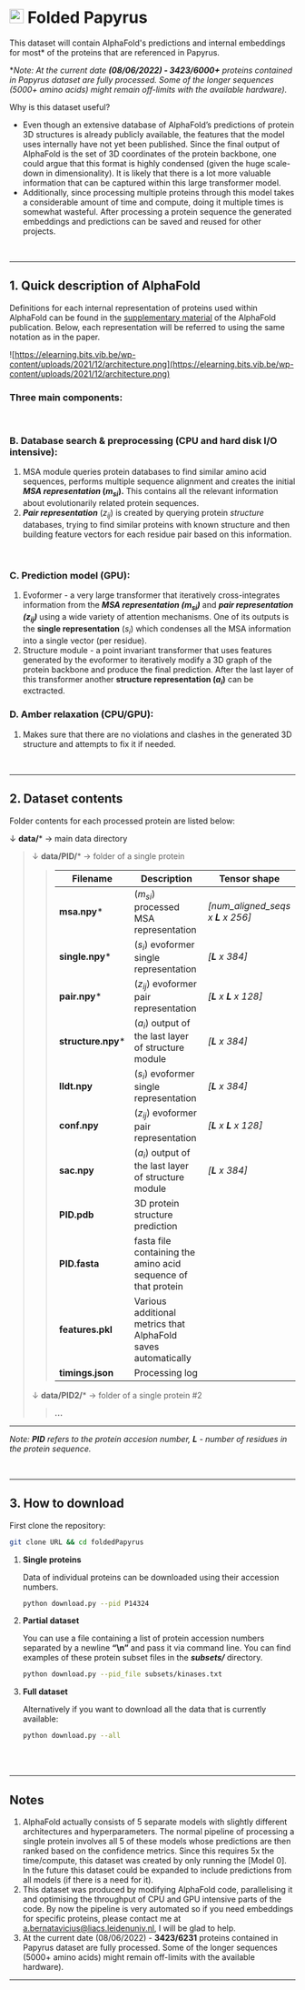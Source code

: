 



# <img src="https://emojipedia-us.s3.dualstack.us-west-1.amazonaws.com/thumbs/320/softbank/145/scroll_1f4dc.png" alt="drawing" width="25"/> **Folded Papyrus** 


This dataset will contain AlphaFold's predictions and internal embeddings for most* of the proteins that are referenced in Papyrus.

**Note: At the current date **(08/06/2022) - 3423/6000+** proteins contained in Papyrus dataset are fully processed. Some of the longer sequences (5000+ amino acids) might remain off-limits with the available hardware).*

Why is this dataset useful?
- Even though an extensive database of AlphaFold’s predictions of protein 3D structures is already publicly available, the features that the model uses internally have not yet been published. Since the final output of AlphaFold is the set of 3D coordinates of the protein backbone, one could argue that this format is highly condensed (given the huge scale-down in dimensionality). It is likely that there is a lot more valuable information that can be captured within this large transformer model.
- Additionally, since processing multiple proteins through this model takes a considerable amount of time and compute, doing it multiple times is somewhat wasteful. After processing a protein sequence the generated embeddings and predictions can be saved and reused for other projects.


<br /> 

---
## **1. Quick description of AlphaFold**



Definitions for each internal representation of proteins used within AlphaFold can be found in the [supplementary material](https://static-content.springer.com/esm/art%3A10.1038%2Fs41586-021-03819-2/MediaObjects/41586_2021_3819_MOESM1_ESM.pdf) of the AlphaFold publication. Below, each representation will be referred to using the same notation as in the paper.

![https://elearning.bits.vib.be/wp-content/uploads/2021/12/architecture.png](https://elearning.bits.vib.be/wp-content/uploads/2021/12/architecture.png)

### **Three main components:**

   <br /> 

### **B.** Database search & preprocessing (CPU and hard disk I/O intensive):
   1. MSA module queries protein databases to find similar amino acid sequences, performs multiple sequence alignment and creates the initial ***MSA representation*  $(m_{si})$.** This contains all the relevant information about evolutionarily related protein sequences.
   2. ***Pair representation*** $(z_{ij})$ is created by querying protein *structure* databases, trying to find similar proteins with known structure and then building feature vectors for each residue pair based on this information.
   <br /> 

### **C.** Prediction model (GPU):
   1. Evoformer - a very large transformer that iteratively cross-integrates information from the ***MSA representation $(m_{si})$*** and ***pair representation $(z_{ij})$*** using a wide variety of attention mechanisms. One of its outputs is the **single representation** $(s_i)$ which condenses all the MSA information into a single vector (per residue).
   2. Structure module - a point invariant transformer that uses features generated by the evoformer to iteratively modify a 3D graph of the protein backbone and produce the final prediction. After the last layer of this transformer another **structure representation  $(a_i)$** can be exctracted. 
   

   
### **D.** Amber relaxation (CPU/GPU):
1.  Makes sure that there are no violations and clashes in the generated 3D structure and attempts to fix it if needed.


<br /> 

---
## **2. Dataset contents**

Folder contents for each processed protein are listed below:


&#8595; **data/*** -> main data directory

> &#8595; **data/PID/***         -> folder of a single protein
>
> > 
> > | Filename | Description | Tensor shape |
> > | --- | --- | --- |
> > | **msa.npy***         | $(m_{si})$ processed MSA representation            |  *[num_aligned_seqs x **L** x 256]* 
> > | **single.npy***      | ($s_i$)  evoformer single representation   | *[**L** x 384]* |   
> > | **pair.npy***        |  $(z_{ij}$) evoformer pair representation  |  *[**L** x **L** x 128]* | 
> > | **structure.npy***   | $(a_i)$  output of the last layer of structure module  | *[**L** x 384]* | 
> > | **lldt.npy**        | ($s_i$)  evoformer single representation   | *[**L** x 384]* |   
> > | **conf.npy**        |  $(z_{ij}$) evoformer pair representation  |  *[**L** x **L** x 128]* | 
> > | **sac.npy**   | $(a_i)$  output of the last layer of structure module  | *[**L** x 384]* | 
> > | **PID.pdb**     | 3D protein structure prediction | | |
> > |**PID.fasta**    | fasta file containing the amino acid sequence of that protein | | |
> > | **features.pkl**    | Various additional metrics that AlphaFold saves automatically   
> > | **timings.json**    | Processing log 
> &#8595; **data/PID2/***  -> folder of a single protein #2
> > 
> > **...**
---
*Note: **PID** refers to the protein accesion number, **L** - number of residues in the protein sequence.*

<br /> 

---
## **3. How to download**

First clone the repository:

```bash
git clone URL && cd foldedPapyrus
```

1. **Single proteins**

     Data of individual proteins can be downloaded using their accession numbers.

    ```bash
    python download.py --pid P14324
    ```

2. **Partial dataset**
    
    You can use a file containing a list of protein accession numbers separated by a newline **“\n”** and pass it via command line. You can find examples of these protein subset files in the ***subsets/*** directory.
    
    ```bash
    python download.py --pid_file subsets/kinases.txt
    ```
    
3. **Full dataset**

     Alternatively if you want to download all the data that is currently available:

    ```bash
    python download.py --all
    ```

<br /> 

<!-- ---
## **4. Sample code**

This repository also contains some sample code for using this dataset:

1. **utils/transformer.py**
    - Implementation of a basic transformer encoder that could be used directly with $(s_i)$ and $(a_i)$ representations. Note that this is only a template as there is no real training objective defined in this model.
2. **utils/dataset.py**
    - Contains a subclassed **PyTorch Dataset** class for loading this data.
3. **utils/train.py**
    - Contains a backbone for training the transformer model. 
4. **utils/explore.ipynb**
    - This notebook contains:
        - Functions for displaying proteins (using PyMOL)
        - Generating some statistics for your data subset
        - Training a base model
-->

<br /> 

---
## Notes

1. AlphaFold actually consists of 5 separate models with slightly different architectures and hyperparameters. The normal pipeline of processing a single protein involves all 5 of these models whose predictions are then ranked based on the confidence metrics. Since this requires 5x the time/compute, this dataset was created by only running the [Model 0]. In the future this dataset could be expanded to include predictions from all models (if there is a need for it).
2. This dataset was produced by modifying AlphaFold code, parallelising it and optimising the throughput of CPU and GPU intensive parts of the code. By now the pipeline is very automated so if you need embeddings for specific proteins, please contact me at a.bernatavicius@liacs.leidenuniv.nl, I will be glad to help.
3. At the current date (08/06/2022) - **3423/6231** proteins contained in Papyrus dataset are fully processed.
 Some of the longer sequences (5000+ amino acids) might remain off-limits with the available hardware).

---